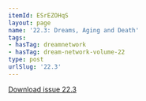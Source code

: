 ```yaml
---
itemId: ESrEZOHqS
layout: page
name: '22.3: Dreams, Aging and Death'
tags:
- hasTag: dreamnetwork
- hasTag: dream-network-volume-22
type: post
urlSlug: '22.3'
---
```

<a href="files/pdfs/Volume_22/22.3-Dream-Network_Vol_22_No-3.pdf" download="">Download issue 22.3</a>